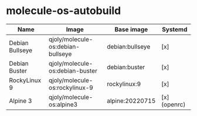 # molecule-os-autobuild

| Name            | Image                             | Base image      | Systemd      |
|-----------------|-----------------------------------|-----------------|--------------|
| Debian Bullseye | qjoly/molecule-os:debian-bullseye | debian:bullseye | [x]          |
| Debian Buster   | qjoly/molecule-os:debian-buster   | debian:buster   | [x]          |
| RockyLinux 9    | qjoly/molecule-os:rockylinux-9    | rockylinux:9    | [x]          |
| Alpine 3        | qjoly/molecule-os:alpine3         | alpine:20220715 | [x] (openrc) |
